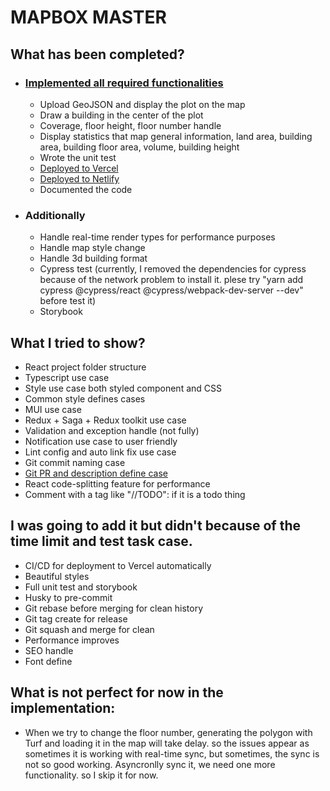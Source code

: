 # MAPBOX MASTER

## What has been completed?
- ### [Implemented all required functionalities](https://github.com/zangfang-111/Ishak-Technical-Challenge/blob/main/REQUIREMENT.md)
    - Upload GeoJSON and display the plot on the map
    - Draw a building in the center of the plot
    - Coverage, floor height, floor number handle
    - Display statistics that map general information, land area, building area, building floor area, volume, building height
    - Wrote the unit test
    - [Deployed to Vercel](https://ishak-technical-challenge.vercel.app/)
    - [Deployed to Netlify](https://ishak-technical-challenge.netlify.app/)
    - Documented the code
- ### Additionally
    - Handle real-time render types for performance purposes
    - Handle map style change
    - Handle 3d building format
    - Cypress test (currently, I removed the dependencies for cypress because of the network problem to install it. plese try "yarn add cypress @cypress/react @cypress/webpack-dev-server --dev" before test it)
    - Storybook

## What I tried to show?
- React project folder structure
- Typescript use case
- Style use case both styled component and CSS
- Common style defines cases 
- MUI use case
- Redux + Saga + Redux toolkit use case
- Validation and exception handle (not fully)
- Notification use case to user friendly
- Lint config and auto link fix use case
- Git commit naming case
- [Git PR and description define case](https://github.com/zangfang-111/Ishak-Technical-Challenge/pull/1)
- React code-splitting feature for performance
- Comment with a tag like "//TODO": if it is a todo thing

## I was going to add it but didn't because of the time limit and test task case.
- CI/CD for deployment to Vercel automatically
- Beautiful styles
- Full unit test and storybook
- Husky to pre-commit
- Git rebase before merging for clean history
- Git tag create for release
- Git squash and merge for clean
- Performance improves
- SEO handle
- Font define

## What is not perfect for now in the implementation:
- When we try to change the floor number, generating the polygon with Turf and loading it in the map will take delay. so the issues appear as sometimes it is working with real-time sync, but sometimes, the sync is not so good working. Asyncronlly sync it, we need one more functionality. so I skip it for now.

